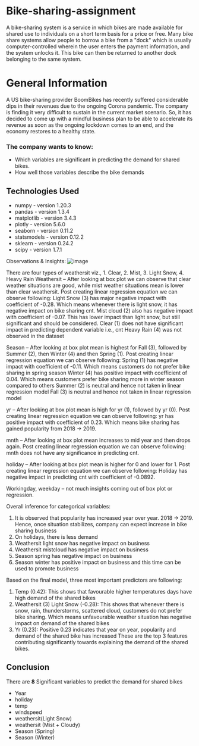 # Bike-sharing-assignment
A bike-sharing system is a service in which bikes are made available for shared use to individuals on a short term basis for a price or free. Many bike share systems allow people to borrow a bike from a "dock" which is usually computer-controlled wherein the user enters the payment information, and the system unlocks it. This bike can then be returned to another dock belonging to the same system.

# General Information
   A US bike-sharing provider BoomBikes has recently suffered considerable dips in their revenues due to the ongoing Corona pandemic. The company is finding it very difficult to sustain in the current market scenario. So, it has decided to come up with a mindful business plan to be able to accelerate its revenue as soon as the ongoing lockdown comes to an end, and the economy restores to a healthy state. 
   
### The company wants to know:
- Which variables are significant in predicting the demand for shared bikes.
- How well those variables describe the bike demands

## Technologies Used
- numpy - version 1.20.3
- pandas - version 1.3.4
- matplotlib - version 3.4.3
- plotly - version 5.6.0
- seaborn - version 0.11.2
- statsmodels - version 0.12.2
- sklearn - version 0.24.2
- scipy - version 1.7.1   

Observations & Insights:
![image](https://github.com/user-attachments/assets/7a053483-972a-4ce3-8ea6-82a91b263d04)

There are four types of weathersit viz., 1. Clear, 2. Mist, 3. Light Snow, 4. Heavy Rain
Weathersit – After looking at box plot we can observe that clear weather situations are good, while mist weather situations mean is lower than clear weathersit. 
Post creating linear regression equation we can observe following:
Light Snow (3) has major negative impact with coefficient of -0.28. Which means whenever there is light snow, it has negative impact on bike sharing cnt. 
Mist cloud (2) also has negative impact with coefficient of -0.07. This has lower impact than light snow, but still significant and should be considered. 
Clear (1) does not have significant impact in predicting dependent variable i.e., cnt
Heavy Rain (4) was not observed in the dataset

Season – After looking at box plot mean is highest for Fall (3), followed by Summer (2), then Winter (4) and then Spring (1).
Post creating linear regression equation we can observe following:
Spring (1) has negative impact with coefficient of -0.11. Which means customers do not prefer bike sharing in spring season 
Winter (4) has positive impact with coefficient of 0.04. Which means customers prefer bike sharing more in winter season compared to others
Summer (2) is neutral and hence not taken in linear regression model
Fall (3) is neutral and hence not taken in linear regression model

yr – After looking at box plot mean is high for yr (1), followed by yr (0).
Post creating linear regression equation we can observe following:
yr has positive impact with coefficient of 0.23. Which means bike sharing has gained popularity from 2018 -> 2019.  

mnth – After looking at box plot mean increases to mid year and then drops again.
Post creating linear regression equation we can observe following:
mnth does not have any significance in predicting cnt.  

holiday – After looking at box plot mean is higher for 0 and lower for 1.
Post creating linear regression equation we can observe following:
Holiday has negative impact in predicting cnt with coefficient of -0.0892.

Workingday, weekday – not much insights coming out of box plot or regression.  

Overall inference for categorical variables:
1.	It is observed that popularity has increased year over year. 2018 -> 2019. Hence, once situation stabilizes, company can expect increase in bike sharing business
2.	On holidays, there is less demand
3.	Weathersit light snow has negative impact on business
4.	Weathersit mistcloud has negative impact on business
5.	Season spring has negative impact on business
6.	Season winter has positive impact on business and this time can be used to promote business

Based on the final model, three most important predictors are following:
1. Temp (0.42): This shows that favourable higher temperatures days have high demand of the shared bikes 
2. Weathersit (3) Light Snow (-0.28): This shows that whenever there is snow, rain, thunderstorms, scattered cloud, customers do not prefer bike sharing. Which means unfavourable weather situation has negative impact on demand of the shared bikes 
3. Yr (0.23): Positive 0.23 indicates that year on year, popularity and demand of the shared bike has increased
These are the top 3 features contributing significantly towards explaining the demand of the shared bikes.



## Conclusion
There are **8** Significant variables to predict the demand for shared bikes

- Year
- holiday
- temp
- windspeed
- weathersit(Light Snow)
- weathersit (Mist + Cloudy)
- Season (Spring)
- Season (Winter)
